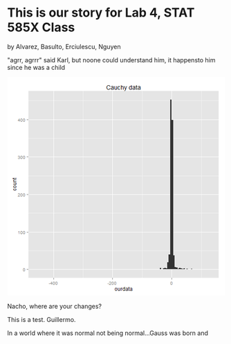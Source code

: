 This is our story for Lab 4, STAT 585X Class
====
by Alvarez, Basulto, Erciulescu, Nguyen

"agrr, agrrr" said Karl, but noone could understand him, it happensto him since he was a child

![plot of chunk unnamed-chunk-1](figure/unnamed-chunk-1.png) 


Nacho, where are your changes?

This is a test. Guillermo.

In a world where it was normal not being normal...Gauss was born and
